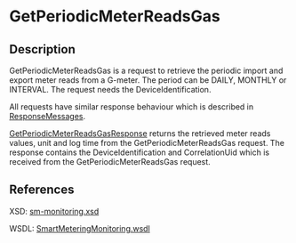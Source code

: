 <!--
SPDX-FileCopyrightText: Contributors to the Documentation project

SPDX-License-Identifier: Apache-2.0
-->

# GetPeriodicMeterReadsGas

## Description

GetPeriodicMeterReadsGas is a request to retrieve the periodic import and export meter reads from a G-meter. The period can be DAILY, MONTHLY or INTERVAL. The request needs the DeviceIdentification.

All requests have similar response behaviour which is described in [ResponseMessages](../../responsemessages.md).

[GetPeriodicMeterReadsGasResponse](getperiodicmeterreadsgasresponse.md) returns the retrieved meter reads values, unit and log time from the GetPeriodicMeterReadsGas request. The response contains the DeviceIdentification and CorrelationUid which is received from the GetPeriodicMeterReadsGas request.

## References

XSD: [sm-monitoring.xsd](https://github.com/OSGP/open-smart-grid-platform/blob/development/osgp/shared/osgp-ws-smartmetering/src/main/resources/schemas/sm-monitoring.xsd)

WSDL: [SmartMeteringMonitoring.wsdl](https://github.com/OSGP/open-smart-grid-platform/blob/development/osgp/shared/osgp-ws-smartmetering/src/main/resources/SmartMeteringMonitoring.wsdl)

